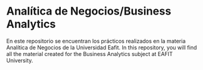 # Analítica de Negocios/Business Analytics
En este repositorio se encuentran los prácticos realizados en la materia Analítica de Negocios de la Universidad Eafit. 
In this repository, you will find all the material created for the Business Analytics subject at EAFIT University.

